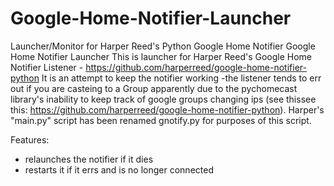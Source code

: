 # Google-Home-Notifier-Launcher
Launcher/Monitor for Harper Reed's Python Google Home Notifier
Google Home Notifier Launcher
This is launcher for Harper Reed's Google Home Notifier Listener - https://github.com/harperreed/google-home-notifier-python
It is an attempt to keep the notifier working -the listener tends to err out if you are casteing to a Group apparently due to the 
pychomecast library's inability to keep track of google groups changing ips (see thissee this: https://github.com/harperreed/google-home-notifier-python). Harper's "main.py" script has been renamed gnotify.py for purposes of this script.

Features:
 - relaunches the notifier if it dies
 - restarts it if it errs and is no longer connected
